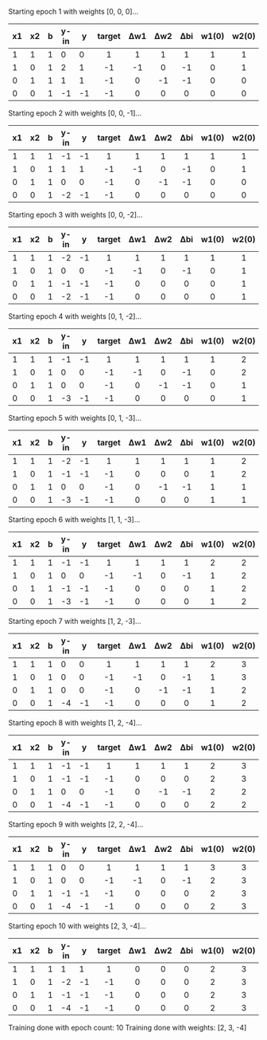 Starting epoch 1 with weights [0, 0, 0]...

| x1 | x2 | b | y-in          | y  | target | Δw1 | Δw2 | Δbi | w1(0) | w2(0) | b(0) |
|----|----|---|---------------|----|:------:|:---:|:---:|:---:|:-----:|:-----:|:----:|
| 1 | 1 | 1 | 0 | 0 | 1 | 1 |1 | 1 | 1 | 1 |1 |
| 1 | 0 | 1 | 2 | 1 | -1 | -1 |0 | -1 | 0 | 1 |0 |
| 0 | 1 | 1 | 1 | 1 | -1 | 0 |-1 | -1 | 0 | 0 |-1 |
| 0 | 0 | 1 | -1 | -1 | -1 | 0 |0 | 0 | 0 | 0 |-1 |

Starting epoch 2 with weights [0, 0, -1]...

| x1 | x2 | b | y-in          | y  | target | Δw1 | Δw2 | Δbi | w1(0) | w2(0) | b(0) |
|----|----|---|---------------|----|:------:|:---:|:---:|:---:|:-----:|:-----:|:----:|
| 1 | 1 | 1 | -1 | -1 | 1 | 1 |1 | 1 | 1 | 1 |0 |
| 1 | 0 | 1 | 1 | 1 | -1 | -1 |0 | -1 | 0 | 1 |-1 |
| 0 | 1 | 1 | 0 | 0 | -1 | 0 |-1 | -1 | 0 | 0 |-2 |
| 0 | 0 | 1 | -2 | -1 | -1 | 0 |0 | 0 | 0 | 0 |-2 |

Starting epoch 3 with weights [0, 0, -2]...

| x1 | x2 | b | y-in          | y  | target | Δw1 | Δw2 | Δbi | w1(0) | w2(0) | b(0) |
|----|----|---|---------------|----|:------:|:---:|:---:|:---:|:-----:|:-----:|:----:|
| 1 | 1 | 1 | -2 | -1 | 1 | 1 |1 | 1 | 1 | 1 |-1 |
| 1 | 0 | 1 | 0 | 0 | -1 | -1 |0 | -1 | 0 | 1 |-2 |
| 0 | 1 | 1 | -1 | -1 | -1 | 0 |0 | 0 | 0 | 1 |-2 |
| 0 | 0 | 1 | -2 | -1 | -1 | 0 |0 | 0 | 0 | 1 |-2 |

Starting epoch 4 with weights [0, 1, -2]...

| x1 | x2 | b | y-in          | y  | target | Δw1 | Δw2 | Δbi | w1(0) | w2(0) | b(0) |
|----|----|---|---------------|----|:------:|:---:|:---:|:---:|:-----:|:-----:|:----:|
| 1 | 1 | 1 | -1 | -1 | 1 | 1 |1 | 1 | 1 | 2 |-1 |
| 1 | 0 | 1 | 0 | 0 | -1 | -1 |0 | -1 | 0 | 2 |-2 |
| 0 | 1 | 1 | 0 | 0 | -1 | 0 |-1 | -1 | 0 | 1 |-3 |
| 0 | 0 | 1 | -3 | -1 | -1 | 0 |0 | 0 | 0 | 1 |-3 |

Starting epoch 5 with weights [0, 1, -3]...

| x1 | x2 | b | y-in          | y  | target | Δw1 | Δw2 | Δbi | w1(0) | w2(0) | b(0) |
|----|----|---|---------------|----|:------:|:---:|:---:|:---:|:-----:|:-----:|:----:|
| 1 | 1 | 1 | -2 | -1 | 1 | 1 |1 | 1 | 1 | 2 |-2 |
| 1 | 0 | 1 | -1 | -1 | -1 | 0 |0 | 0 | 1 | 2 |-2 |
| 0 | 1 | 1 | 0 | 0 | -1 | 0 |-1 | -1 | 1 | 1 |-3 |
| 0 | 0 | 1 | -3 | -1 | -1 | 0 |0 | 0 | 1 | 1 |-3 |

Starting epoch 6 with weights [1, 1, -3]...

| x1 | x2 | b | y-in          | y  | target | Δw1 | Δw2 | Δbi | w1(0) | w2(0) | b(0) |
|----|----|---|---------------|----|:------:|:---:|:---:|:---:|:-----:|:-----:|:----:|
| 1 | 1 | 1 | -1 | -1 | 1 | 1 |1 | 1 | 2 | 2 |-2 |
| 1 | 0 | 1 | 0 | 0 | -1 | -1 |0 | -1 | 1 | 2 |-3 |
| 0 | 1 | 1 | -1 | -1 | -1 | 0 |0 | 0 | 1 | 2 |-3 |
| 0 | 0 | 1 | -3 | -1 | -1 | 0 |0 | 0 | 1 | 2 |-3 |

Starting epoch 7 with weights [1, 2, -3]...

| x1 | x2 | b | y-in          | y  | target | Δw1 | Δw2 | Δbi | w1(0) | w2(0) | b(0) |
|----|----|---|---------------|----|:------:|:---:|:---:|:---:|:-----:|:-----:|:----:|
| 1 | 1 | 1 | 0 | 0 | 1 | 1 |1 | 1 | 2 | 3 |-2 |
| 1 | 0 | 1 | 0 | 0 | -1 | -1 |0 | -1 | 1 | 3 |-3 |
| 0 | 1 | 1 | 0 | 0 | -1 | 0 |-1 | -1 | 1 | 2 |-4 |
| 0 | 0 | 1 | -4 | -1 | -1 | 0 |0 | 0 | 1 | 2 |-4 |

Starting epoch 8 with weights [1, 2, -4]...

| x1 | x2 | b | y-in          | y  | target | Δw1 | Δw2 | Δbi | w1(0) | w2(0) | b(0) |
|----|----|---|---------------|----|:------:|:---:|:---:|:---:|:-----:|:-----:|:----:|
| 1 | 1 | 1 | -1 | -1 | 1 | 1 |1 | 1 | 2 | 3 |-3 |
| 1 | 0 | 1 | -1 | -1 | -1 | 0 |0 | 0 | 2 | 3 |-3 |
| 0 | 1 | 1 | 0 | 0 | -1 | 0 |-1 | -1 | 2 | 2 |-4 |
| 0 | 0 | 1 | -4 | -1 | -1 | 0 |0 | 0 | 2 | 2 |-4 |

Starting epoch 9 with weights [2, 2, -4]...

| x1 | x2 | b | y-in          | y  | target | Δw1 | Δw2 | Δbi | w1(0) | w2(0) | b(0) |
|----|----|---|---------------|----|:------:|:---:|:---:|:---:|:-----:|:-----:|:----:|
| 1 | 1 | 1 | 0 | 0 | 1 | 1 |1 | 1 | 3 | 3 |-3 |
| 1 | 0 | 1 | 0 | 0 | -1 | -1 |0 | -1 | 2 | 3 |-4 |
| 0 | 1 | 1 | -1 | -1 | -1 | 0 |0 | 0 | 2 | 3 |-4 |
| 0 | 0 | 1 | -4 | -1 | -1 | 0 |0 | 0 | 2 | 3 |-4 |

Starting epoch 10 with weights [2, 3, -4]...

| x1 | x2 | b | y-in          | y  | target | Δw1 | Δw2 | Δbi | w1(0) | w2(0) | b(0) |
|----|----|---|---------------|----|:------:|:---:|:---:|:---:|:-----:|:-----:|:----:|
| 1 | 1 | 1 | 1 | 1 | 1 | 0 |0 | 0 | 2 | 3 |-4 |
| 1 | 0 | 1 | -2 | -1 | -1 | 0 |0 | 0 | 2 | 3 |-4 |
| 0 | 1 | 1 | -1 | -1 | -1 | 0 |0 | 0 | 2 | 3 |-4 |
| 0 | 0 | 1 | -4 | -1 | -1 | 0 |0 | 0 | 2 | 3 |-4 |

Training done with epoch count: 10
Training done with weights: [2, 3, -4]
